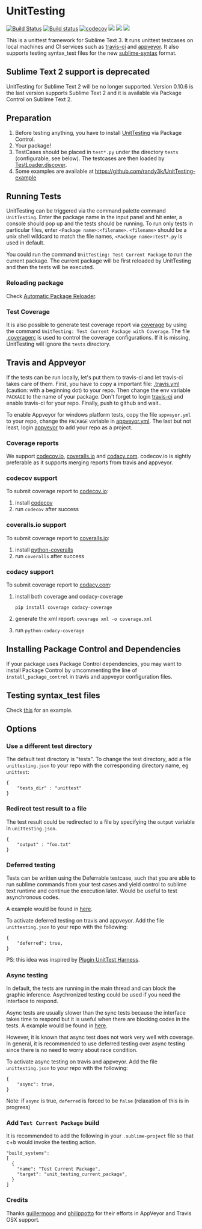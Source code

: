 UnitTesting
===================

[![Build Status](https://travis-ci.org/randy3k/UnitTesting.svg?branch=master)](https://travis-ci.org/randy3k/UnitTesting) 
[![Build status](https://ci.appveyor.com/api/projects/status/9nnjlnj6tetbxuqd/branch/master?svg=true)](https://ci.appveyor.com/project/randy3k/unittesting/branch/master)
[![codecov](https://codecov.io/gh/randy3k/UnitTesting/branch/master/graph/badge.svg)](https://codecov.io/gh/randy3k/UnitTesting)
<a href="https://packagecontrol.io/packages/UnitTesting"><img src="https://packagecontrol.herokuapp.com/downloads/UnitTesting.svg"></a>
<a href="https://www.paypal.me/randy3k/5usd" title="Donate to this project using Paypal"><img src="https://img.shields.io/badge/paypal-donate-blue.svg" /></a>
<a href="https://gratipay.com/~randy3k/" title="Donate to this project using Gratipay"><img src="https://img.shields.io/badge/gratipay-donate-yellow.svg" /></a>

This is a unittest framework for Sublime Text 3. It runs unittest testcases on local machines and CI services such as [travis-ci](https://travis-ci.org) and [appveyor](http://www.appveyor.com). It also supports testing syntax_test files for the new [sublime-syntax](https://www.sublimetext.com/docs/3/syntax.html) format.


## Sublime Text 2 support is deprecated

UnitTesting for Sublime Text 2 will be no longer supported. Version 0.10.6 is the last version supports Sublime Text 2 and it is available via Package Control on Sublime Text 2.


## Preparation

1. Before testing anything, you have to install [UnitTesting](https://github.com/randy3k/UnitTesting) via Package Control.
2. Your package!
3. TestCases should be placed in `test*.py` under the directory `tests` (configurable, see below). The testcases are then loaded by [TestLoader.discover](https://docs.python.org/3.3/library/unittest.html#unittest.TestLoader.discover).
4. Some examples are available at https://github.com/randy3k/UnitTesting-example


## Running Tests

UnitTesting can be triggered via the command palette command `UnitTesting`.
Enter the package name in the input panel and hit enter, a console should pop
up and the tests should be running. To run only tests in particular files,
enter `<Package name>:<filename>`. `<filename>` should be a unix shell
wildcard to match the file names, `<Package name>:test*.py` is used in
default.


You could run the command `UnitTesting: Test Current Package` to run the
current package. The current package will be first reloaded by UnitTesting
and then the tests will be executed.

### Reloading package

Check [Automatic Package Reloader](https://github.com/randy3k/AutomaticPackageReloader).


### Test Coverage

It is also possible to generate test
coverage report via [coverage](https://pypi.python.org/pypi/coverage) by using the command
`UnitTesting: Test Current Package with Coverage`.
The file [.coveragerc](.coveragerc) is used to control the coverage configurations. If
it is missing, UnitTesting will ignore the `tests` directory.

## Travis and Appveyor

If the tests can be run locally, let's put them to travis-ci and let travis-ci
takes care of them. First, you have to copy a important file:
[.travis.yml](https://github.com/randy3k/UnitTesting-example/blob/master/.travis.yml) 
(caution: with a beginning dot) to your repo. Then
change the env variable `PACKAGE` to the name of
your package. Don't forget to login [travis-ci](https://travis-ci.org) and
enable travis-ci for your repo. Finally, push to github and wait..

To enable Appveyor for windows platform tests, copy the file `appveyor.yml` to
your repo, change the `PACKAGE` variable in 
[appveyor.yml](https://github.com/randy3k/UnitTesting-example/blob/master/appveyor.yml). The
last but not least, login [appveyor](http://www.appveyor.com) to add your repo
as a project.

### Coverage reports

We support [codecov.io](https://codecov.io/), [coveralls.io](https://coveralls.io/) and
[codacy.com](https://www.codacy.com). codecov.io is sightly preferable as it
supports merging reports from travis and appveyor.


### codecov support

To submit coverage report to [codecov.io](https://codecov.io/):

1. install [codecov](https://pypi.python.org/pypi/codecov)
2. run `codecov` after success


### coveralls.io support

To submit coverage report to [coveralls.io](https://coveralls.io/):

1. install [python-coveralls](https://pypi.python.org/pypi/python-coveralls/)
2. run `coveralls` after success

### codacy support

To submit coverage report to [codacy.com](https://www.codacy.com):

1. install both coverage and codacy-coverage
    
    ```
    pip install coverage codacy-coverage
    ```

2. generate the xml report: `coverage xml -o coverage.xml`
3. run `python-codacy-coverage`


## Installing Package Control and Dependencies

If your package uses Package Control dependencies, you may want to install
Package Control by umcommenting the line of `install_package_control` in
travis and appveyor configuration files.


## Testing syntax_test files

Check [this](https://github.com/randy3k/UnitTesting-example/tree/syntax) for an example.



## Options

### Use a different test directory

The default test directory is "tests". To change the test directory, add a
file `unittesting.json` to your repo with the corresponding directory name, eg
`unittest`:

```
{
    "tests_dir" : "unittest"
}
```

### Redirect test result to a file

The test result could be redirected to a file by specifying the `output`
variable in `unittesting.json`.

```
{
    "output" : "foo.txt"
}
```

### Deferred testing

Tests can be written using the Deferrable testcase, such that you are
able to run sublime commands from your test cases and yield control to sublime
text runtime and continue the execution later. Would be useful to test
asynchronous codes.

A example would be found in [here](https://github.com/randy3k/UnitTesting-example/tree/deferred).

To activate deferred testing on travis and appveyor. Add the file
`unittesting.json` to your repo with the following:

```
{
    "deferred": true,
}
```

PS: this idea was inspired by [Plugin UnitTest Harness](https://bitbucket.org/klorenz/sublimepluginunittestharness).

### Async testing

In default, the tests are running in the main thread and can block the
graphic inference. Asychronized testing could be used if you need the
interface to respond. 

Async tests are usually slower than the sync tests because the interface takes
time to respond but it is useful when there are blocking codes in the tests. A
example would be found in 
[here](https://github.com/randy3k/UnitTesting-example/tree/async). 

However, it is known that async test does not work very well with coverage.
In general, it is recommended to use deferred testing over async testing since there is
no need to worry about race condition.


To activate async testing on travis and appveyor. Add the file
`unittesting.json` to your repo with the following:

```
{
    "async": true,
}
```

Note: if `async` is true, `deferred` is forced to be `false` (relaxation of this is in progress)


### Add `Test Current Package` build

It is recommended to add the following in your `.sublime-project` file so that <kbd>c</kbd>+<kbd>b</kbd> would invoke the testing action.

```
"build_systems":
[
  {
    "name": "Test Current Package",
    "target": "unit_testing_current_package",
  }
]
``` 

### Credits
Thanks [guillermooo](https://github.com/guillermooo) and [philippotto](https://github.com/philippotto) for their efforts in AppVeyor and Travis OSX support. 
